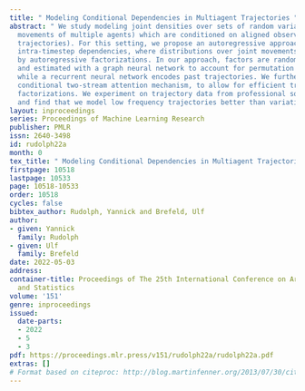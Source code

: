 ```yaml
---
title: " Modeling Conditional Dependencies in Multiagent Trajectories "
abstract: " We study modeling joint densities over sets of random variables (next-step
  movements of multiple agents) which are conditioned on aligned observations (past
  trajectories). For this setting, we propose an autoregressive approach to model
  intra-timestep dependencies, where distributions over joint movements are represented
  by autoregressive factorizations. In our approach, factors are randomly ordered
  and estimated with a graph neural network to account for permutation equivariance,
  while a recurrent neural network encodes past trajectories. We further propose a
  conditional two-stream attention mechanism, to allow for efficient training of random
  factorizations. We experiment on trajectory data from professional soccer matches
  and find that we model low frequency trajectories better than variational approaches. "
layout: inproceedings
series: Proceedings of Machine Learning Research
publisher: PMLR
issn: 2640-3498
id: rudolph22a
month: 0
tex_title: " Modeling Conditional Dependencies in Multiagent Trajectories "
firstpage: 10518
lastpage: 10533
page: 10518-10533
order: 10518
cycles: false
bibtex_author: Rudolph, Yannick and Brefeld, Ulf
author:
- given: Yannick
  family: Rudolph
- given: Ulf
  family: Brefeld
date: 2022-05-03
address:
container-title: Proceedings of The 25th International Conference on Artificial Intelligence
  and Statistics
volume: '151'
genre: inproceedings
issued:
  date-parts:
  - 2022
  - 5
  - 3
pdf: https://proceedings.mlr.press/v151/rudolph22a/rudolph22a.pdf
extras: []
# Format based on citeproc: http://blog.martinfenner.org/2013/07/30/citeproc-yaml-for-bibliographies/
---
```


